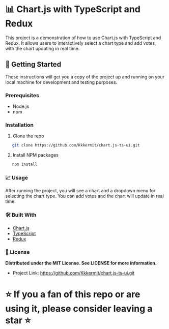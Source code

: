 # 📊 Chart.js with TypeScript and Redux

This project is a demonstration of how to use Chart.js with TypeScript and Redux. It allows users to interactively select a chart type and add votes, with the chart updating in real time.

## 🚀 Getting Started

These instructions will get you a copy of the project up and running on your local machine for development and testing purposes.

### Prerequisites

- Node.js
- npm

### Installation

1. Clone the repo

```sh
   git clone https://github.com/Kkkermit/chart.js-ts-ui.git
```

2. Install NPM packages

```sh
   npm install
```

### 📈 Usage

After running the project, you will see a chart and a dropdown menu for selecting the chart type. You can add votes and the chart will update in real time.

### 🛠️ Built With

- [Chart.js](https://www.chartjs.org/)
- [TypeScript](https://www.typescriptlang.org/)
- [Redux](https://redux.js.org/)

### 📝 License

**Distributed under the MIT License. See LICENSE for more information.**

- Project Link: https://github.com/Kkkermit/chart.js-ts-ui.git

# ⭐ If you a fan of this repo or are using it, please consider leaving a star ⭐
